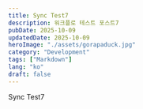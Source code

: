 ```yaml
---
title: Sync Test7
description: 워크플로 테스트 포스트7
pubDate: 2025-10-09
updatedDate: 2025-10-09
heroImage: "./assets/gorapaduck.jpg"
category: "Development"
tags: ["Markdown"]
lang: "ko"
draft: false
---
```


Sync Test7